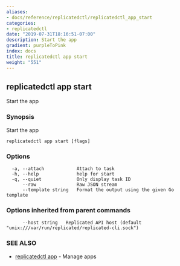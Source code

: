 ```yaml
---
aliases:
- docs/reference/replicatedctl/replicatedctl_app_start
categories:
- replicatedctl
date: "2019-07-31T18:16:51-07:00"
description: Start the app
gradient: purpleToPink
index: docs
title: replicatedctl app start
weight: "551"
---
```


## replicatedctl app start

Start the app

### Synopsis

Start the app

```
replicatedctl app start [flags]
```

### Options

```
  -a, --attach            Attach to task
  -h, --help              help for start
  -q, --quiet             Only display task ID
      --raw               Raw JSON stream
      --template string   Format the output using the given Go template
```

### Options inherited from parent commands

```
      --host string   Replicated API host (default "unix:///var/run/replicated/replicated-cli.sock")
```

### SEE ALSO

* [replicatedctl app](/api/replicatedctl/replicatedctl_app/)	 - Manage apps

